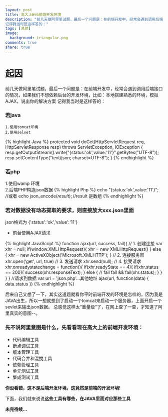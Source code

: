 ```yaml
---
layout: post
title: 高大上Web前端开发环境
description: "前几天做阿里笔试题，最后一个问题是：在前端开发中，经常会遇到调用后端接口的情况，如果我们不想依赖后台的开发环境，比如：本地搭建熟悉的环境，模拟AJAX，说出你的解决方案
记得我当时是这样答的："
tags: [总结]
image:
  background: triangular.png
comments: true
share: true
---
```

# 起因

前几天做阿里笔试题，最后一个问题是：在前端开发中，经常会遇到调用后端接口的情况，如果我们不想依赖后台的开发环境，比如：本地搭建熟悉的环境，模拟AJAX，说出你的解决方案
记得我当时是这样答的：

### 若java

	1.使用tomcat环境
	2.使用selvet

{% highlight Java %}
protected void doGet(HttpServletRequest req, HttpServletResponse resp) throws ServletException, IOException {
	resp.getOutputStream().write("{status:'ok',value:'11'}".getBytes("UTF-8"));
	resp.setContentType("text/json; charset=UTF-8");
}
{% endhighlight %}

### 若php

1.使用wamp 环境   
2.后端PHP构造json数据
{% highlight Php %}
echo "{status:'ok',value:'11'}";
//或者
echo json_encode($result);//$result 是数组
{% endhighlight %}


### 若对数据没有动态提取的要求，则直接放大xxx.json里面

json格式为
{'status':'ok','value':'11'}

* 前台使用AJAX请求

{% highlight JavaScript %}
function ajax(url, success, fail){
    // 1. 创建连接
    var xhr = null;
    if(window.XMLHttpRequest){
        xhr = new XMLHttpRequest()
    } else {
        xhr = new ActiveXObject('Microsoft.XMLHTTP');
    }
    // 2. 连接服务器
    xhr.open('get', url, true)
    // 3. 发送请求
    xhr.send(null);
    // 4. 接受请求
    xhr.onreadystatechange = function(){
        if(xhr.readyState == 4){
            if(xhr.status == 200){
                success(xhr.responseText);
            } else { // fail
                fail && fail(xhr.status);
            }
        }
    }
}
//请求到数据
var url =  'json.php'...其他地址
ajax(url, function(data) {
    data.status
})
{% endhighlight %}

后来自己又想了一下，其实这道题就看你平时前端开发的环境是怎样的，因为我是JAVA出生，所以一想就想到了启动一个tomcat来启动一个服务器，上面开启一个sevlet来输出json数据。
总感觉这样太“重量级”了，在网上查了一查，才知道了阿里真实的意图--。

### 先不说阿里意图是什么，先看看现在高大上的前端开发环境：

* 代码编辑工具
* 断点调试工具
* 版本管理工具
* 代码合并和混搅工具
* 依赖管理工具
* 单元测试工具
* 集成测试工具

<strong>你没看错，这不是后端开发环境，这竟然是前端的开发环境!</strong>

下面，我们就来说说<strong>这些工具有哪些，在JAVA里面对应那些工具</strong>

<!--
##代码编辑工具：Sublime Text、WebStrom、HBuilder

<figure>
	<img src="images/2014-8-29-web-development-process/1.jpg" alt=""></a>
	<figcaption>Sublime Text被称为是最性感的代码编辑器，很多插件，体积也很小</figcaption>
</figure>

<figure>
	<img src="images/2014-8-29-web-development-process/2.jpg" alt=""></a>
	<figcaption>HBuilder是国产的一款基于eclipse的IDE，专门编写HTML5/CSS3/JavaScript等</figcaption>
</figure>

<figure>
	<img src="images/2014-8-29-web-development-process/3.jpg" alt=""></a>
	<figcaption>WebStorm，一款非常流行的IDE，可以看这个方法在哪一个浏览器兼容，拥有众多插件</figcaption>
</figure>


## 断点调试工具： FireBug, chrome Debug

<figure>
	<img src="images/2014-8-29-web-development-process/1.jpg" alt=""></a>
	<figcaption>Sublime Text被称为是最性感的代码编辑器，很多插件，体积也很小</figcaption>
</figure>

<figure>
	<img src="images/2014-8-29-web-development-process/2.jpg" alt=""></a>
	<figcaption>HBuilder是国产的一款基于eclipse的IDE，专门编写HTML5/CSS3/JavaScript等</figcaption>
</figure>

## 版本管理工具：Git

<figure>
	<img src="images/2014-8-29-web-development-process/1.jpg" alt=""></a>
	<figcaption>Sublime Text被称为是最性感的代码编辑器，很多插件，体积也很小</figcaption>
</figure>

## 代码合并和混搅工具：Grunt(基于NodeJS)

<figure>
	<img src="images/2014-8-29-web-development-process/1.jpg" alt=""></a>
	<figcaption>Sublime Text被称为是最性感的代码编辑器，很多插件，体积也很小</figcaption>
</figure>

## 依赖管理工具：bower(基于NodeJS)

<figure>
	<img src="images/2014-8-29-web-development-process/1.jpg" alt=""></a>
	<figcaption>Sublime Text被称为是最性感的代码编辑器，很多插件，体积也很小</figcaption>
</figure>

## 单元测试工具：jasmine(基于NodeJS)

<figure>
	<img src="images/2014-8-29-web-development-process/1.jpg" alt=""></a>
	<figcaption>Sublime Text被称为是最性感的代码编辑器，很多插件，体积也很小</figcaption>
</figure>

## 单元测试工具：jasmine(基于NodeJS)Karma自动化完成单元测试

<figure>
	<img src="images/2014-8-29-web-development-process/1.jpg" alt=""></a>
	<figcaption>Sublime Text被称为是最性感的代码编辑器，很多插件，体积也很小</figcaption>
</figure>
-->
<strong>未完待续...</strong>